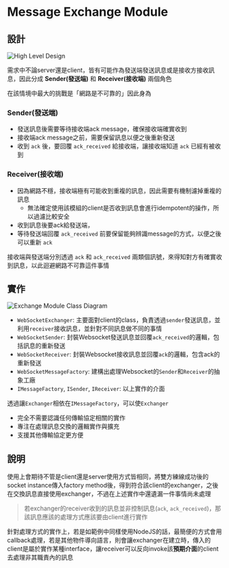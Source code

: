 # Message Exchange Module

## 設計

![High Level Design](./IMG_2458.jpg)

需求中不論server還是client，皆有可能作為發送端發送訊息或是接收方接收訊息，因此分成 **Sender(發送端)** 和 **Receiver(接收端)** 兩個角色

在該情境中最大的挑戰是「網路是不可靠的」因此身為

### Sender(發送端)

* 發送訊息後需要等待接收端ack message，確保接收端確實收到
* 接收端ack message之前，需要保留訊息以便之後重新發送
* 收到 `ack` 後，要回覆 `ack_received` 給接收端，讓接收端知道 `ack` 已經有被收到

### Receiver(接收端)

* 因為網路不穩，接收端極有可能收到重複的訊息，因此需要有機制濾掉重複的訊息
  * 無法確定使用該模組的client是否收到訊息會進行idempotent的操作，所以過濾比較安全
* 收到訊息後要ack給發送端，
* 等待發送端回覆 `ack_received` 前要保留能夠辨識message的方式，以便之後可以重新 `ack`


接收端與發送端分別透過 `ack` 和  `ack_received` 兩類個訊號，來得知對方有確實收到訊息，以此迴避網路不可靠這件事情

## 實作

![Exchange Module Class Diagram](./IMG_2459.jpg)

* `WebSocketExchanger`: 主要面對client的class，負責透過`sender`發送訊息，並利用`receiver`接收訊息，並針對不同訊息做不同的事情
* `WebSocketSender`: 封裝Websocket發送訊息並回覆`ack_received`的邏輯，包括訊息的重新發送
* `WebSocketReceiver`: 封裝Websocket接收訊息並回覆`ack`的邏輯，包含ack的重新發送
* `WebSocketMessageFactory`: 建構出處理Websocket的`Sender`和`Receiver`的抽象工廠
* `IMessageFactory`, `ISender`, `IReceiver`: 以上實作的介面

透過讓`Exchanger`相依在`IMessageFactory`，可以使`Exchanger`

* 完全不需要認識任何傳輸協定相關的實作
* 專注在處理訊息交換的邏輯實作與擴充
* 支援其他傳輸協定更方便

## 說明

使用上會期待不管是client還是server使用方式皆相同，將雙方練線成功後的socket instance傳入factory method後，得到符合該client的exchanger，之後在交換訊息直接使用exchanger，不過在上述實作中還遺漏一件事情尚未處理

> 若exchanger的receiver收到的訊息並非控制訊息(`ack`, `ack_received`)，那該訊息應該的處理方式應該要由client進行實作

針對處理方式的實作上，若是如範例中同樣使用NodeJS的話，最簡便的方式會用callback處理，若是其他物件導向語言，則會讓exchanger在建立時，傳入的client是屬於實作某種interface，讓receiver可以反向invoke該**預期介面**的client去處理非其職責內的訊息
